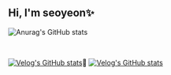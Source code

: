 ## Hi, I'm seoyeon✨

<!--
**yeon55/yeon55** is a ✨ _special_ ✨ repository because its `README.md` (this file) appears on your GitHub profile.

Here are some ideas to get you started:

- 🔭 I’m currently working on ...
- 🌱 I’m currently learning ...
- 👯 I’m looking to collaborate on ...
- 🤔 I’m looking for help with ...
- 💬 Ask me about ...
- 📫 How to reach me: ...
- 😄 Pronouns: ...
- ⚡ Fun fact: ...
-->
![Anurag's GitHub stats](https://github-readme-stats.vercel.app/api?username=yeon55&show_icons=true&theme=monokai)

<br/>

[![Velog's GitHub stats](https://velog-readme-stats.vercel.app/api/badge?name=hahan)](https://velog.io/@hahan)💖
[![Velog's GitHub stats](https://velog-readme-stats.vercel.app/api?name=hahan&color=dark)](https://github.com/hahan/velog-readme-stats)
